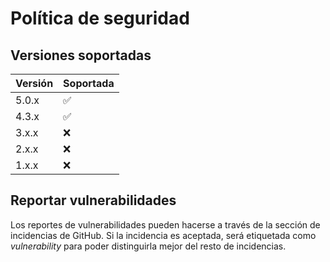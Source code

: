 # Política de seguridad

## Versiones soportadas

| Versión | Soportada          |
| ------- | ------------------ |
| 5.0.x   | :white_check_mark: |
| 4.3.x   | :white_check_mark: |
| 3.x.x   | :x:                |
| 2.x.x   | :x:                |
| 1.x.x   | :x:                |

## Reportar vulnerabilidades

Los reportes de vulnerabilidades pueden hacerse a través de la sección de incidencias de GitHub. Si la incidencia es aceptada, será etiquetada como *vulnerability* para poder distinguirla mejor del resto de incidencias.
